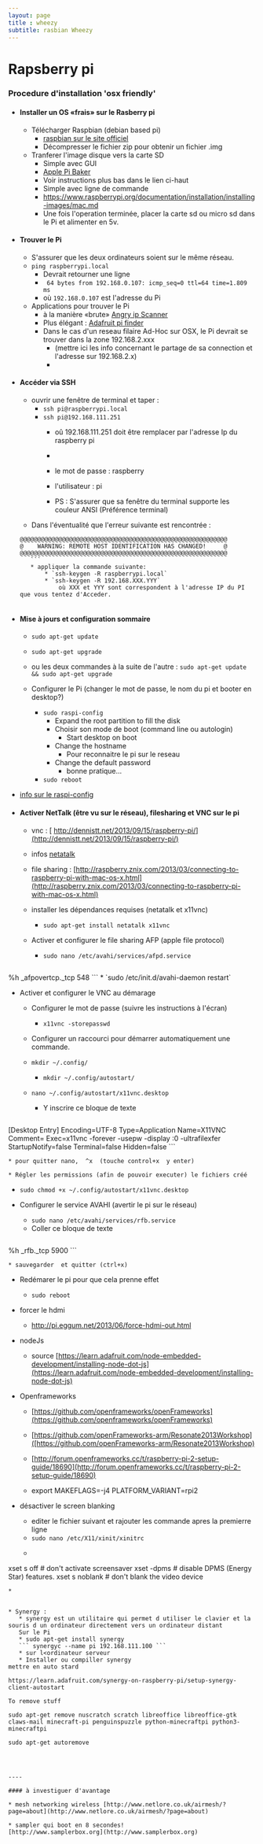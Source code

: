 ```yaml
---
layout: page
title : wheezy
subtitle: rasbian Wheezy
---
```


# Rapsberry pi
### Procedure d'installation 'osx friendly'


* #### Installer un OS «frais» sur le Rasberry pi
	* Télécharger Raspbian  (debian based pi)
		* [raspbian sur le site officiel](http://www.raspberrypi.org/downloads/)
		* Décompresser le fichier zip pour obtenir un fichier .img
	* Tranferer l'image disque vers la carte SD
		* Simple avec GUI
		* [Apple Pi Baker](http://www.tweaking4all.com/hardware/raspberry-pi/macosx-apple-pi-baker/)
		* Voir instructions plus bas dans le lien ci-haut
		* Simple avec ligne de commande
		* https://www.raspberrypi.org/documentation/installation/installing-images/mac.md
		* Une fois l'operation terminée,  placer la carte sd ou micro sd dans le Pi et alimenter en 5v.

* #### Trouver le Pi
	* S'assurer que les deux ordinateurs soient sur le même réseau.
	* `ping raspberrypi.local`
		* Devrait retourner une ligne
		* ` 64 bytes from 192.168.0.107: icmp_seq=0 ttl=64 time=1.809 ms`
		* où `192.168.0.107` est l'adresse du Pi
	*  Applications pour trouver le Pi
    	*  à la manière «brute» [Angry ip Scanner](http://angryip.org)
    	*  Plus élégant : [Adafruit pi finder](https://github.com/adafruit/Adafruit-Pi-Finder/releases/tag/v2.0.1-beta)
    	*  Dans le cas d'un reseau filaire Ad-Hoc sur OSX,  le Pi devrait se trouver dans la zone 192.168.2.xxx  
    		*  (mettre ici les info concernant le partage de sa connection et l'adresse sur 192.168.2.x)
    		*  

* #### Accéder via SSH
	* ouvrir une fenêtre de terminal et taper :
		* `ssh pi@raspberrypi.local`
		* `ssh pi@192.168.111.251`
			* oû 192.168.111.251 doit être remplacer par l'adresse Ip du raspberry pi
			*
			* le mot de passe : raspberry
			* l'utilisateur : pi

			 * PS : S'assurer que sa fenêtre du terminal supporte les couleur ANSI (Préférence terminal)  
	* Dans l'éventualité que l'erreur suivante est rencontrée :
	 ```
	@@@@@@@@@@@@@@@@@@@@@@@@@@@@@@@@@@@@@@@@@@@@@@@@@@@@@@@@@@@
	@    WARNING: REMOTE HOST IDENTIFICATION HAS CHANGED!     @
	@@@@@@@@@@@@@@@@@@@@@@@@@@@@@@@@@@@@@@@@@@@@@@@@@@@@@@@@@@@
		```
		* appliquer la commande suivante:
			* `ssh-keygen -R raspberrypi.local`
			* `ssh-keygen -R 192.168.XXX.YYY`
				où XXX et YYY sont correspondent à l'adresse IP du PI que vous tentez d'Acceder.


* #### Mise à jours et configuration sommaire
	* `sudo apt-get update `
	* `sudo apt-get upgrade `
	* ou les deux commandes à la suite de l'autre : `sudo apt-get update && sudo apt-get upgrade`

	* 	Configurer le Pi (changer le mot de passe,  le nom du pi et booter en desktop?)
		* `sudo raspi-config`
			* Expand the root partition to fill the disk
			* Choisir son mode de boot (command line ou autologin)
				* Start desktop on boot
			* Change the hostname
				* Pour reconnaitre le pi sur le reseau
			* Change the default password
				* bonne pratique...
		* `sudo reboot`


*  [info sur le raspi-config](http://elinux.org/RPi_raspi-config)




* ####  Activer NetTalk (être vu sur le réseau),  filesharing et VNC sur le pi
	* vnc :   [ http://dennistt.net/2013/09/15/raspberry-pi/](http://dennistt.net/2013/09/15/raspberry-pi/)
	* infos [netatalk](http://www.raspberrypi.org/forums/viewtopic.php?f=36&t=26826)
	* file sharing : [http://raspberry.znix.com/2013/03/connecting-to-raspberry-pi-with-mac-os-x.html](http://raspberry.znix.com/2013/03/connecting-to-raspberry-pi-with-mac-os-x.html)

	* installer les dépendances requises (netatalk et x11vnc)
		* `sudo apt-get install netatalk x11vnc`

	* Activer et configurer le file sharing AFP (apple file protocol)

		* `sudo nano /etc/avahi/services/afpd.service`
		```  
<?xml version="1.0" standalone='no'?><!--*-nxml-*-->
<!DOCTYPE service-group SYSTEM "avahi-service.dtd">
<service-group>
   	<name replace-wildcards="yes">%h</name>
   	<service>
      <type>_afpovertcp._tcp</type>
      	<port>548</port>
   	</service>
</service-group>
```
		* `sudo /etc/init.d/avahi-daemon restart`

* Activer et configurer le VNC au démarage

	* Configurer le mot de passe (suivre les instructions à l'écran)
		* `x11vnc -storepasswd`

	* Configurer un raccourci pour démarrer automatiquement une commande.  
   	* `mkdir ~/.config/`
		* `mkdir ~/.config/autostart/`
   	* `nano ~/.config/autostart/x11vnc.desktop`

		* Y inscrire ce bloque de texte
		```
[Desktop Entry]
  Encoding=UTF-8
  Type=Application
  Name=X11VNC
  Comment=
  Exec=x11vnc -forever -usepw -display :0 -ultrafilexfer
  StartupNotify=false
  Terminal=false
  Hidden=false
	```

	* pour quitter nano,  ^x  (touche control+x  y enter)  

	* Régler les permissions (afin de pouvoir executer) le fichiers créé
   * `sudo chmod +x ~/.config/autostart/x11vnc.desktop`

  * Configurer le service AVAHI (avertir le pi sur le réseau)
	* `sudo nano /etc/avahi/services/rfb.service`
	* Coller ce bloque de texte
	```
<?xml version="1.0" standalone='no'?>
<!DOCTYPE service-group SYSTEM "avahi-service.dtd">
<service-group>
	<name replace-wildcards="yes">%h</name>
	<service>
		<type>_rfb._tcp</type>
		<port>5900</port>
	</service>
</service-group>
	```


	* sauvegarder  et quitter (ctrl+x)

* Redémarer le pi pour que cela prenne effet
	* `sudo reboot`


* forcer le hdmi
	* http://pi.eggum.net/2013/06/force-hdmi-out.html

* nodeJs
	* source [https://learn.adafruit.com/node-embedded-development/installing-node-dot-js](https://learn.adafruit.com/node-embedded-development/installing-node-dot-js)


* Openframeworks
	* [https://github.com/openframeworks/openFrameworks](https://github.com/openframeworks/openFrameworks)

	* [https://github.com/openFrameworks-arm/Resonate2013Workshop]([https://github.com/openFrameworks-arm/Resonate2013Workshop)
	* [http://forum.openframeworks.cc/t/raspberry-pi-2-setup-guide/18690](http://forum.openframeworks.cc/t/raspberry-pi-2-setup-guide/18690)
	* export MAKEFLAGS=-j4 PLATFORM_VARIANT=rpi2


* désactiver le screen blanking
	*  editer le fichier suivant et rajouter les commande apres la premierre ligne
	* ``` sudo nano /etc/X11/xinit/xinitrc ```
	* ```
xset s off         # don't activate screensaver
xset -dpms         # disable DPMS (Energy Star) features.
xset s noblank     # don't blank the video device
 ```
 *


* Synergy :
	* synergy est un utilitaire qui permet d utiliser le clavier et la souris d un ordinateur directement vers un ordinateur distant
	Sur le Pi
	* sudo apt-get install synergy
	``` synergyc --name pi 192.168.111.100 ```
	* sur l<ordinateur serveur
	* Installer ou compiller synergy
mettre en auto stard

https://learn.adafruit.com/synergy-on-raspberry-pi/setup-synergy-client-autostart

To remove stuff

sudo apt-get remove nuscratch scratch libreoffice libreoffice-gtk claws-mail minecraft-pi penguinspuzzle python-minecraftpi python3-minecraftpi

sudo apt-get autoremove




----

#### à investiguer d'avantage

* mesh networking wireless [http://www.netlore.co.uk/airmesh/?page=about](http://www.netlore.co.uk/airmesh/?page=about)

* sampler qui boot en 8 secondes!
[http://www.samplerbox.org](http://www.samplerbox.org)
